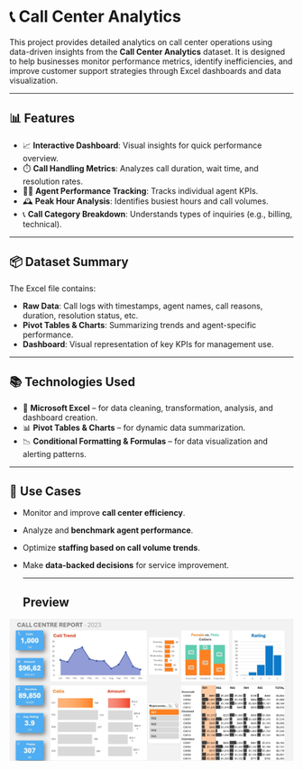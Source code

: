 # 📞 Call Center Analytics

This project provides detailed analytics on call center operations using data-driven insights from the **Call Center Analytics** dataset. It is designed to help businesses monitor performance metrics, identify inefficiencies, and improve customer support strategies through Excel dashboards and data visualization.

---

## 📊 Features

- 📈 **Interactive Dashboard**: Visual insights for quick performance overview.
- ⏱️ **Call Handling Metrics**: Analyzes call duration, wait time, and resolution rates.
- 🧑‍💻 **Agent Performance Tracking**: Tracks individual agent KPIs.
- 🕰️ **Peak Hour Analysis**: Identifies busiest hours and call volumes.
- 📞 **Call Category Breakdown**: Understands types of inquiries (e.g., billing, technical).

---

## 📦 Dataset Summary

The Excel file contains:

- **Raw Data**: Call logs with timestamps, agent names, call reasons, duration, resolution status, etc.
- **Pivot Tables & Charts**: Summarizing trends and agent-specific performance.
- **Dashboard**: Visual representation of key KPIs for management use.

---

## 📚 Technologies Used

- 📄 **Microsoft Excel** – for data cleaning, transformation, analysis, and dashboard creation.
- 📊 **Pivot Tables & Charts** – for dynamic data summarization.
- 📉 **Conditional Formatting & Formulas** – for data visualization and alerting patterns.

---

## 🧩 Use Cases

- Monitor and improve **call center efficiency**.
- Analyze and **benchmark agent performance**.
- Optimize **staffing based on call volume trends**.
- Make **data-backed decisions** for service improvement.

  ---

  ## Preview

![Dashboard Preview](https://github.com/07s-shashank/Call-Center-Analytics/blob/main/Dashboard.jpg)
